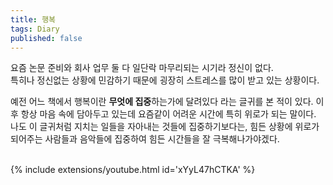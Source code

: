 ```yaml
---
title: 행복
tags: Diary
published: false
---
```


<!--more-->

요즘 논문 준비와 회사 업무 둘 다 일단락 마무리되는 시기라 정신이 없다.  
특히나 정신없는 상황에 민감하기 때문에 굉장히 스트레스를 많이 받고 있는 상황이다.  

예전 어느 책에서 행복이란 **무엇에 집중**하는가에 달려있다 라는 글귀를 본 적이 있다. 이후 항상 마음 속에 담아두고 있는데 요즘같이 어려운 시간에 특히 위로가 되는 말이다. 나도 이 글귀처럼 지치는 일들을 자아내는 것들에 집중하기보다는, 힘든 상황에 위로가 되어주는 사람들과 음악들에 집중하여 힘든 시간들을 잘 극복해나가야겠다.

<br>
{% include extensions/youtube.html id='xYyL47hCTKA' %}
